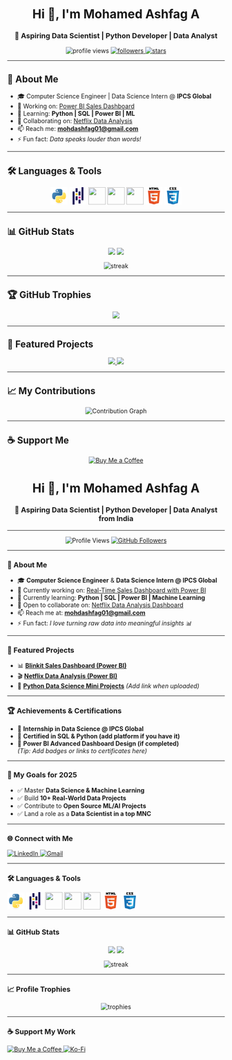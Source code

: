 <!-- HEADER -->
<h1 align="center">Hi 👋, I'm Mohamed Ashfag A</h1>
<h3 align="center">🚀 Aspiring Data Scientist | Python Developer | Data Analyst</h3>

<p align="center">
  <img src="https://komarev.com/ghpvc/?username=mohamed01asfak&label=Profile%20Views&color=blue&style=flat" alt="profile views"/>
  <a href="https://github.com/MOHAMED01ASFAK?tab=followers">
    <img src="https://img.shields.io/github/followers/MOHAMED01ASFAK?label=Followers&style=social" alt="followers"/>
  </a>
  <a href="https://github.com/MOHAMED01ASFAK?tab=stars">
    <img src="https://img.shields.io/github/stars/MOHAMED01ASFAK?affiliations=OWNER%2CCOLLABORATOR&style=social" alt="stars"/>
  </a>
</p>

---

## 🚀 About Me  
- 🎓 Computer Science Engineer | Data Science Intern @ **IPCS Global**  
- 🔭 Working on: [Power BI Sales Dashboard](https://github.com/MOHAMED01ASFAK/Powerbi_project/blob/main/blinkitData_analysis.pbix)  
- 🌱 Learning: **Python | SQL | Power BI | ML**  
- 👯 Collaborating on: [Netflix Data Analysis](https://github.com/MOHAMED01ASFAK/Powerbi_project/blob/main/Netflix_eda.pbix)  
- 📫 Reach me: **mohdashfag01@gmail.com**  
- ⚡ Fun fact: *Data speaks louder than words!*  

---

## 🛠️ Languages & Tools  
<p align="center">
  <img src="https://raw.githubusercontent.com/devicons/devicon/master/icons/python/python-original.svg" width="40" height="40"/> 
  <img src="https://raw.githubusercontent.com/devicons/devicon/master/icons/pandas/pandas-original.svg" width="40" height="40"/> 
  <img src="https://seaborn.pydata.org/_images/logo-mark-lightbg.svg" width="40" height="40"/> 
  <img src="https://upload.wikimedia.org/wikipedia/commons/0/05/Scikit_learn_logo_small.svg" width="40" height="40"/> 
  <img src="https://www.vectorlogo.zone/logos/microsoft_powerbi/microsoft_powerbi-icon.svg" width="40" height="40"/> 
  <img src="https://raw.githubusercontent.com/devicons/devicon/master/icons/html5/html5-original-wordmark.svg" width="40" height="40"/> 
  <img src="https://raw.githubusercontent.com/devicons/devicon/master/icons/css3/css3-original-wordmark.svg" width="40" height="40"/> 
</p>

---

## 📊 GitHub Stats  
<p align="center">
  <img src="https://github-readme-stats.vercel.app/api?username=mohamed01asfak&show_icons=true&theme=tokyonight" height="180em"/>
  <img src="https://github-readme-stats.vercel.app/api/top-langs/?username=mohamed01asfak&layout=compact&theme=tokyonight" height="180em"/>
</p>

<p align="center">
  <img src="https://github-readme-streak-stats.herokuapp.com?user=mohamed01asfak&theme=tokyonight" alt="streak"/>
</p>

---

## 🏆 GitHub Trophies  
<p align="center">
  <img src="https://github-profile-trophy.vercel.app/?username=mohamed01asfak&theme=tokyonight&margin-w=15&margin-h=15" />
</p>

---

## 📌 Featured Projects  
<p align="center">
  <a href="https://github.com/MOHAMED01ASFAK/Powerbi_project">
    <img src="https://github-readme-stats.vercel.app/api/pin/?username=MOHAMED01ASFAK&repo=Powerbi_project&theme=tokyonight" />
  </a>
  <a href="https://github.com/MOHAMED01ASFAK/Netflix_Analysis">
    <img src="https://github-readme-stats.vercel.app/api/pin/?username=MOHAMED01ASFAK&repo=Netflix_Analysis&theme=tokyonight" />
  </a>
</p>

---

## 📈 My Contributions  
<p align="center">
  <img src="https://github-readme-activity-graph.vercel.app/graph?username=mohamed01asfak&theme=tokyo-night" alt="Contribution Graph"/>
</p>

---

## ☕ Support Me  
<p align="center">
  <a href="https://www.buymeacoffee.com/mohdashfag01">
    <img src="https://cdn.buymeacoffee.com/buttons/v2/default-yellow.png" height="50" width="210" alt="Buy Me a Coffee"/>
  </a>
</p>
<h1 align="center">Hi 👋, I'm Mohamed Ashfag A</h1>
<h3 align="center">🚀 Aspiring Data Scientist | Python Developer | Data Analyst from India</h3>

---

<p align="center">
  <img src="https://komarev.com/ghpvc/?username=mohamed01asfak&label=Profile%20Views&color=blue&style=flat" alt="Profile Views" />
  <a href="https://github.com/MOHAMED01ASFAK?tab=followers"><img src="https://img.shields.io/github/followers/MOHAMED01ASFAK?label=Followers&style=social" alt="GitHub Followers"></a>
</p>

---

### 🔭 About Me  
- 🎓 **Computer Science Engineer** & **Data Science Intern @ IPCS Global**  
- 🔭 Currently working on: [Real-Time Sales Dashboard with Power BI](https://github.com/MOHAMED01ASFAK/Powerbi_project/blob/main/blinkitData_analysis.pbix)  
- 🌱 Currently learning: **Python | SQL | Power BI | Machine Learning**  
- 👯 Open to collaborate on: [Netflix Data Analysis Dashboard](https://github.com/MOHAMED01ASFAK/Powerbi_project/blob/main/Netflix_eda.pbix)  
- 📫 Reach me at: **mohdashfag01@gmail.com**  
- ⚡ Fun fact: *I love turning raw data into meaningful insights 📊*  

---

### 🌟 Featured Projects  
- 📊 [**Blinkit Sales Dashboard (Power BI)**](https://github.com/MOHAMED01ASFAK/Powerbi_project/blob/main/blinkitData_analysis.pbix)  
- 🎬 [**Netflix Data Analysis (Power BI)**](https://github.com/MOHAMED01ASFAK/Powerbi_project/blob/main/Netflix_eda.pbix)  
- 🐍 [**Python Data Science Mini Projects**](#) *(Add link when uploaded)*  

---

### 🏆 Achievements & Certifications  
- 🥇 **Internship in Data Science @ IPCS Global**  
- 📜 **Certified in SQL & Python (add platform if you have it)**  
- 📜 **Power BI Advanced Dashboard Design (if completed)**  
*(Tip: Add badges or links to certificates here)*  

---

### 📌 My Goals for 2025  
- ✅ Master **Data Science & Machine Learning**  
- ✅ Build **10+ Real-World Data Projects**  
- ✅ Contribute to **Open Source ML/AI Projects**  
- ✅ Land a role as a **Data Scientist in a top MNC**  

---

### 🌐 Connect with Me  
<p align="left">
  <a href="https://linkedin.com/in/mohamed-ashfag-a-54715521b/" target="_blank">
    <img src="https://img.shields.io/badge/LinkedIn-0077B5.svg?logo=linkedin&logoColor=white" alt="LinkedIn" />
  </a>
  <a href="mailto:mohdashfag01@gmail.com" target="_blank">
    <img src="https://img.shields.io/badge/Email-D14836?logo=gmail&logoColor=white" alt="Gmail" />
  </a>
</p>

---

### 🛠️ Languages & Tools  
<p align="left">
  <img src="https://raw.githubusercontent.com/devicons/devicon/master/icons/python/python-original.svg" width="40" height="40"/> 
  <img src="https://raw.githubusercontent.com/devicons/devicon/master/icons/pandas/pandas-original.svg" width="40" height="40"/> 
  <img src="https://seaborn.pydata.org/_images/logo-mark-lightbg.svg" width="40" height="40"/> 
  <img src="https://upload.wikimedia.org/wikipedia/commons/0/05/Scikit_learn_logo_small.svg" width="40" height="40"/> 
  <img src="https://www.vectorlogo.zone/logos/microsoft_powerbi/microsoft_powerbi-icon.svg" width="40" height="40"/> 
  <img src="https://raw.githubusercontent.com/devicons/devicon/master/icons/html5/html5-original-wordmark.svg" width="40" height="40"/> 
  <img src="https://raw.githubusercontent.com/devicons/devicon/master/icons/css3/css3-original-wordmark.svg" width="40" height="40"/> 
</p>

---

### 📊 GitHub Stats  
<p align="center">
  <img src="https://github-readme-stats.vercel.app/api?username=mohamed01asfak&show_icons=true&theme=radical" height="180em" />
  <img src="https://github-readme-stats.vercel.app/api/top-langs/?username=mohamed01asfak&layout=compact&theme=radical" height="180em" />
</p>

<p align="center">
  <img src="https://github-readme-streak-stats.herokuapp.com/?user=mohamed01asfak&theme=radical" alt="streak" />
</p>

---

### 📈 Profile Trophies  
<p align="center">
  <img src="https://github-profile-trophy.vercel.app/?username=mohamed01asfak&theme=dracula&margin-w=15&margin-h=15" alt="trophies"/>
</p>

---

### ☕ Support My Work  
<p>
  <a href="https://www.buymeacoffee.com/mohdashfag01">
    <img src="https://cdn.buymeacoffee.com/buttons/v2/default-yellow.png" height="50" width="210" alt="Buy Me a Coffee" />
  </a>
  <a href="https://ko-fi.com/mohdashfag01">
    <img src="https://cdn.ko-fi.com/cdn/kofi3.png?v=3" height="50" width="210" alt="Ko-Fi" />
  </a>
</p>
